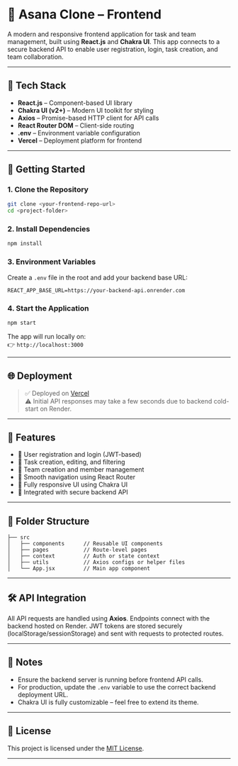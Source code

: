 # 🌟 Asana Clone – Frontend

A modern and responsive frontend application for task and team management, built using **React.js** and **Chakra UI**. This app connects to a secure backend API to enable user registration, login, task creation, and team collaboration.

---

## 🚀 Tech Stack

- **React.js** – Component-based UI library
- **Chakra UI (v2+)** – Modern UI toolkit for styling
- **Axios** – Promise-based HTTP client for API calls
- **React Router DOM** – Client-side routing
- **.env** – Environment variable configuration
- **Vercel** – Deployment platform for frontend

---

## 🔧 Getting Started

### 1. Clone the Repository

```bash
git clone <your-frontend-repo-url>
cd <project-folder>
```

### 2. Install Dependencies

```bash
npm install
```

### 3. Environment Variables

Create a `.env` file in the root and add your backend base URL:

```
REACT_APP_BASE_URL=https://your-backend-api.onrender.com
```

### 4. Start the Application

```bash
npm start
```

The app will run locally on:  
👉 `http://localhost:3000`

---

## 🌐 Deployment

> ✅ Deployed on [Vercel](https://vercel.com/)  
> ⚠️ Initial API responses may take a few seconds due to backend cold-start on Render.

---

## 🔗 Features

- 🔐 User registration and login (JWT-based)
- 🧠 Task creation, editing, and filtering
- 👥 Team creation and member management
- 🧭 Smooth navigation using React Router
- 💅 Fully responsive UI using Chakra UI
- 📡 Integrated with secure backend API

---

## 📁 Folder Structure

```
├── src
│   ├── components      // Reusable UI components
│   ├── pages           // Route-level pages
│   ├── context         // Auth or state context
│   ├── utils           // Axios configs or helper files
│   └── App.jsx         // Main app component
```

---

## 🛠️ API Integration

All API requests are handled using **Axios**. Endpoints connect with the backend hosted on Render. JWT tokens are stored securely (localStorage/sessionStorage) and sent with requests to protected routes.

---

## 📌 Notes

- Ensure the backend server is running before frontend API calls.
- For production, update the `.env` variable to use the correct backend deployment URL.
- Chakra UI is fully customizable – feel free to extend its theme.

---

## 📃 License

This project is licensed under the [MIT License](LICENSE).

---
